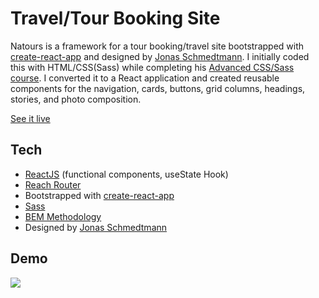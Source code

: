 # Travel/Tour Booking Site 

Natours is a framework for a tour booking/travel site bootstrapped with [create-react-app](https://github.com/facebook/create-react-app) and designed by [Jonas Schmedtmann](https://www.udemy.com/user/jonasschmedtmann/). I initially coded this with HTML/CSS(Sass) while completing his [Advanced CSS/Sass course](https://www.udemy.com/course/advanced-css-and-sass/). I converted it to a React application and created reusable components for the navigation, cards, buttons, grid columns, headings, stories, and photo composition. 

[See it live](https://tourbooking.netlify.com/)


## Tech

- [ReactJS](https://reactjs.org/) (functional components, useState Hook)
- [Reach Router](https://reach.tech/router)
- Bootstrapped with [create-react-app](https://github.com/facebook/create-react-app)
- [Sass](https://sass-lang.com/)
- [BEM Methodology](https://en.bem.info/methodology/)
- Designed by [Jonas Schmedtmann](https://www.udemy.com/user/jonasschmedtmann/)

## Demo

![](natours.gif)

